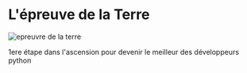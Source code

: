 # L'épreuve de la Terre
![epreuvre de la terre](https://i0.wp.com/www.jepense.org/wp-content/uploads/2024/06/epreuve-de-la-terre-planche.png?fit=720%2C354&ssl=1)

1ere étape dans l'ascension pour devenir le meilleur des développeurs python
